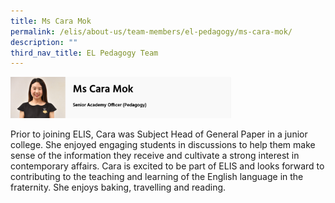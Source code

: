 ```yaml
---
title: Ms Cara Mok
permalink: /elis/about-us/team-members/el-pedagogy/ms-cara-mok/
description: ""
third_nav_title: EL Pedagogy Team
---
```

<img src="/images/ms%20cara%20mok.png" 
     style="width:70%">
		 
Prior to joining ELIS, Cara was Subject Head of General Paper in a junior college. She enjoyed engaging students in discussions to help them make sense of the information they receive and cultivate a strong interest in contemporary affairs. Cara is excited to be part of ELIS and looks forward to contributing to the teaching and learning of the English language in the fraternity. She enjoys baking, travelling and reading.